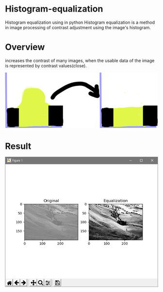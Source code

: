 # Histogram-equalization
Histogram equalization using in python
Histogram equalization is a method in image processing of contrast adjustment using the image's histogram. 

# Overview
increases the contrast of many images, when the usable data of the image is represented by contrast values(close).

![over](./readmeimg/over.png)

# Result

![result](./readmeimg/result.PNG)
